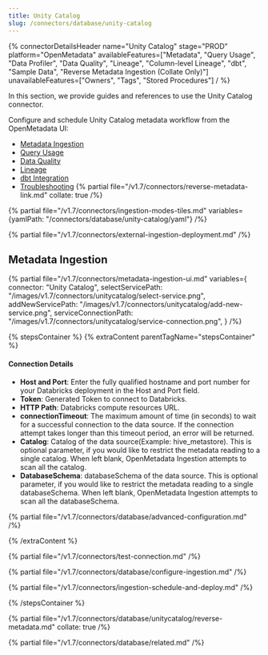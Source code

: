 ```yaml
---
title: Unity Catalog
slug: /connectors/database/unity-catalog
---
```


{% connectorDetailsHeader
name="Unity Catalog"
stage="PROD"
platform="OpenMetadata"
availableFeatures=["Metadata", "Query Usage", "Data Profiler", "Data Quality", "Lineage", "Column-level Lineage", "dbt", "Sample Data", "Reverse Metadata Ingestion (Collate Only)"]
unavailableFeatures=["Owners", "Tags", "Stored Procedures"]
/ %}


In this section, we provide guides and references to use the Unity Catalog connector.

Configure and schedule Unity Catalog metadata workflow from the OpenMetadata UI:

- [Metadata Ingestion](#metadata-ingestion)
- [Query Usage](/connectors/ingestion/workflows/usage)
- [Data Quality](/how-to-guides/data-quality-observability/quality)
- [Lineage](/connectors/ingestion/lineage)
- [dbt Integration](/connectors/ingestion/workflows/dbt)
- [Troubleshooting](/connectors/database/unity-catalog/troubleshooting)
{% partial file="/v1.7/connectors/reverse-metadata-link.md" collate: true /%}

{% partial file="/v1.7/connectors/ingestion-modes-tiles.md" variables={yamlPath: "/connectors/database/unity-catalog/yaml"} /%}

{% partial file="/v1.7/connectors/external-ingestion-deployment.md" /%}

## Metadata Ingestion

{% partial 
  file="/v1.7/connectors/metadata-ingestion-ui.md" 
  variables={
    connector: "Unity Catalog", 
    selectServicePath: "/images/v1.7/connectors/unitycatalog/select-service.png",
    addNewServicePath: "/images/v1.7/connectors/unitycatalog/add-new-service.png",
    serviceConnectionPath: "/images/v1.7/connectors/unitycatalog/service-connection.png",
} 
/%}

{% stepsContainer %}
{% extraContent parentTagName="stepsContainer" %}

#### Connection Details

- **Host and Port**: Enter the fully qualified hostname and port number for your Databricks deployment in the Host and Port field.
- **Token**: Generated Token to connect to Databricks.
- **HTTP Path**: Databricks compute resources URL.
- **connectionTimeout**: The maximum amount of time (in seconds) to wait for a successful connection to the data source. If the connection attempt takes longer than this timeout period, an error will be returned.
- **Catalog**: Catalog of the data source(Example: hive_metastore). This is optional parameter, if you would like to restrict the metadata reading to a single catalog. When left blank, OpenMetadata Ingestion attempts to scan all the catalog.
- **DatabaseSchema**: databaseSchema of the data source. This is optional parameter, if you would like to restrict the metadata reading to a single databaseSchema. When left blank, OpenMetadata Ingestion attempts to scan all the databaseSchema.

{% partial file="/v1.7/connectors/database/advanced-configuration.md" /%}

{% /extraContent %}

{% partial file="/v1.7/connectors/test-connection.md" /%}

{% partial file="/v1.7/connectors/database/configure-ingestion.md" /%}

{% partial file="/v1.7/connectors/ingestion-schedule-and-deploy.md" /%}

{% /stepsContainer %}

{% partial file="/v1.7/connectors/database/unitycatalog/reverse-metadata.md" collate: true /%}

{% partial file="/v1.7/connectors/database/related.md" /%}